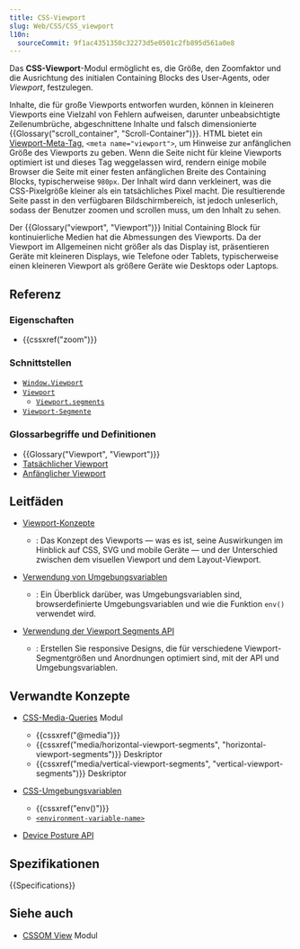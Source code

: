 ```yaml
---
title: CSS-Viewport
slug: Web/CSS/CSS_viewport
l10n:
  sourceCommit: 9f1ac4351350c32273d5e0501c2fb895d561a0e8
---
```


Das **CSS-Viewport**-Modul ermöglicht es, die Größe, den Zoomfaktor und die Ausrichtung des initialen Containing Blocks des User-Agents, oder _Viewport_, festzulegen.

Inhalte, die für große Viewports entworfen wurden, können in kleineren Viewports eine Vielzahl von Fehlern aufweisen, darunter unbeabsichtigte Zeilenumbrüche, abgeschnittene Inhalte und falsch dimensionierte {{Glossary("scroll_container", "Scroll-Container")}}. HTML bietet ein [Viewport-Meta-Tag](/de/docs/Web/HTML/Reference/Elements/meta/name/viewport), `<meta name="viewport">`, um Hinweise zur anfänglichen Größe des Viewports zu geben. Wenn die Seite nicht für kleine Viewports optimiert ist und dieses Tag weggelassen wird, rendern einige mobile Browser die Seite mit einer festen anfänglichen Breite des Containing Blocks, typischerweise `980px`. Der Inhalt wird dann verkleinert, was die CSS-Pixelgröße kleiner als ein tatsächliches Pixel macht. Die resultierende Seite passt in den verfügbaren Bildschirmbereich, ist jedoch unleserlich, sodass der Benutzer zoomen und scrollen muss, um den Inhalt zu sehen.

Der {{Glossary("viewport", "Viewport")}} Initial Containing Block für kontinuierliche Medien hat die Abmessungen des Viewports. Da der Viewport im Allgemeinen nicht größer als das Display ist, präsentieren Geräte mit kleineren Displays, wie Telefone oder Tablets, typischerweise einen kleineren Viewport als größere Geräte wie Desktops oder Laptops.

## Referenz

### Eigenschaften

- {{cssxref("zoom")}}

### Schnittstellen

- [`Window.Viewport`](/de/docs/Web/API/Window/Viewport)
- [`Viewport`](/de/docs/Web/API/Viewport)
  - [`Viewport.segments`](/de/docs/Web/API/Viewport/segments)
- [`Viewport-Segmente`](/de/docs/Web/API/Viewport_Segments)

### Glossarbegriffe und Definitionen

- {{Glossary("Viewport", "Viewport")}}
- [Tatsächlicher Viewport](/de/docs/Web/CSS/CSSOM_view/Viewport_concepts#actual_viewport)
- [Anfänglicher Viewport](/de/docs/Web/CSS/CSSOM_view/Viewport_concepts#initial_viewport)

## Leitfäden

- [Viewport-Konzepte](/de/docs/Web/CSS/CSSOM_view/Viewport_concepts)
  - : Das Konzept des Viewports — was es ist, seine Auswirkungen im Hinblick auf CSS, SVG und mobile Geräte — und der Unterschied zwischen dem visuellen Viewport und dem Layout-Viewport.

- [Verwendung von Umgebungsvariablen](/de/docs/Web/CSS/CSS_environment_variables/Using_environment_variables)
  - : Ein Überblick darüber, was Umgebungsvariablen sind, browserdefinierte Umgebungsvariablen und wie die Funktion `env()` verwendet wird.

- [Verwendung der Viewport Segments API](/de/docs/Web/API/Viewport_segments_API/Using)
  - : Erstellen Sie responsive Designs, die für verschiedene Viewport-Segmentgrößen und Anordnungen optimiert sind, mit der API und Umgebungsvariablen.

## Verwandte Konzepte

- [CSS-Media-Queries](/de/docs/Web/CSS/CSS_media_queries) Modul
  - {{cssxref("@media")}}
  - {{cssxref("media/horizontal-viewport-segments", "horizontal-viewport-segments")}} Deskriptor
  - {{cssxref("media/vertical-viewport-segments", "vertical-viewport-segments")}} Deskriptor

- [CSS-Umgebungsvariablen](/de/docs/Web/CSS/CSS_environment_variables)
  - {{cssxref("env()")}}
  - [`<environment-variable-name>`](/de/docs/Web/CSS/CSS_environment_variables/Using_environment_variables#browser-defined_environment_variables)

- [Device Posture API](/de/docs/Web/API/Device_Posture_API)

## Spezifikationen

{{Specifications}}

## Siehe auch

- [CSSOM View](/de/docs/Web/CSS/CSSOM_view) Modul
